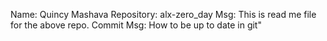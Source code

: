 Name: Quincy Mashava
Repository: alx-zero_day
Msg: This is read me file for the above repo.
Commit Msg: How to be up to date in git"
